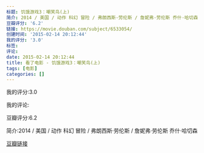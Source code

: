 ```yaml
---
标题: 饥饿游戏3：嘲笑鸟(上)
简介: 2014 / 美国 / 动作 科幻 冒险 / 弗朗西斯·劳伦斯 / 詹妮弗·劳伦斯 乔什·哈切森
豆瓣评分: '6.2'
链接: https://movie.douban.com/subject/6533054/
创建时间: '2015-02-14 20:12:44'
我的评分: '3.0'
标签:
评论:
date: 2015-02-14 20:12:44
title: 看了电影 - 饥饿游戏3：嘲笑鸟(上)
tags: [电影]
categories: []
---
```


我的评分:3.0

我的评论:

豆瓣评分:6.2

简介:2014 / 美国 / 动作 科幻 冒险 / 弗朗西斯·劳伦斯 / 詹妮弗·劳伦斯 乔什·哈切森

[豆瓣链接](https://movie.douban.com/subject/6533054/)

